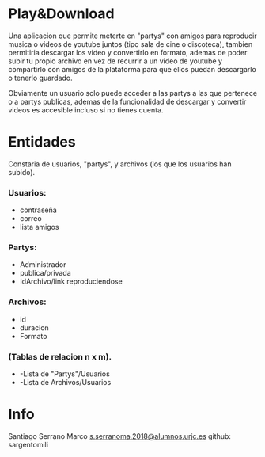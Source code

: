 # Play&Download

Una aplicacion que permite meterte en "partys" con amigos para reproducir musica o videos de youtube juntos (tipo sala de cine o discoteca),
tambien permitiria descargar los video y convertirlo en formato, ademas de poder subir tu propio archivo en vez de recurrir a un video de youtube 
y compartirlo con amigos de la plataforma para que ellos puedan descargarlo o tenerlo guardado.

Obviamente un usuario solo puede acceder a las partys a las que pertenece o a partys publicas, ademas de la funcionalidad de descargar y 
convertir videos es accesible incluso si no tienes cuenta.


# Entidades
Constaria de usuarios, "partys", y archivos (los que los usuarios han subido).

### Usuarios:
- contraseña
- correo
- lista amigos

### Partys:
- Administrador
- publica/privada
- IdArchivo/link reproduciendose

### Archivos:
- id
- duracion
- Formato

### (Tablas de relacion n x m).
- -Lista de "Partys"/Usuarios
- -Lista de Archivos/Usuarios

# Info
Santiago Serrano Marco s.serranoma.2018@alumnos.urjc.es
github: sargentomili
